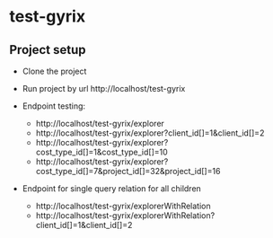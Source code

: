 # test-gyrix

## Project setup
- Clone the project
- Run project by url http://localhost/test-gyrix
- Endpoint testing:
	- http://localhost/test-gyrix/explorer
	- http://localhost/test-gyrix/explorer?client_id[]=1&client_id[]=2
	- http://localhost/test-gyrix/explorer?cost_type_id[]=1&cost_type_id[]=10
	- http://localhost/test-gyrix/explorer?cost_type_id[]=7&project_id[]=32&project_id[]=16

- Endpoint for single query relation for all children
	- http://localhost/test-gyrix/explorerWithRelation
	- http://localhost/test-gyrix/explorerWithRelation?client_id[]=1&client_id[]=2